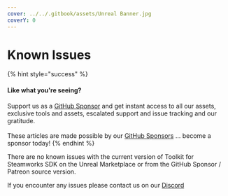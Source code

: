 ```yaml
---
cover: ../../.gitbook/assets/Unreal Banner.jpg
coverY: 0
---
```


# Known Issues

{% hint style="success" %}
#### Like what you're seeing?

Support us as a [GitHub Sponsor](../../become-a-sponsor/) and get instant access to all our assets, exclusive tools and assets, escalated support and issue tracking and our gratitude.\
\
These articles are made possible by our [GitHub Sponsors](../../become-a-sponsor/) ... become a sponsor today!
{% endhint %}

There are no known issues with the current version of Toolkit for Steamworks SDK on the Unreal Marketplace or from the GitHub Sponsor / Patreon source version.

If you encounter any issues please contact us on our [Discord ](https://discord.gg/pr7Hp4VTTJ)
